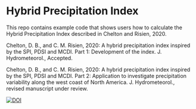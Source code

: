 # Hybrid Precipitation Index

This repo contains example code that shows users how to calculate the Hybrid Precipitation Index described in Chelton and Risien, 2020.

Chelton, D. B., and C. M. Risien, 2020: A hybrid precipitation index inspired by the
SPI, PDSI and MCDI. Part 1: Development of the index. J. Hydrometeorol., Accepted.

Chelton, D. B., and C. M. Risien, 2020: A hybrid precipitation index inspired by the SPI,
PDSI and MCDI. Part 2: Application to investigate precipitation variability along the
west coast of North America. J. Hydrometeorol., revised manuscript under review.

[![DOI](https://zenodo.org/badge/257687664.svg)](https://zenodo.org/badge/latestdoi/257687664)
